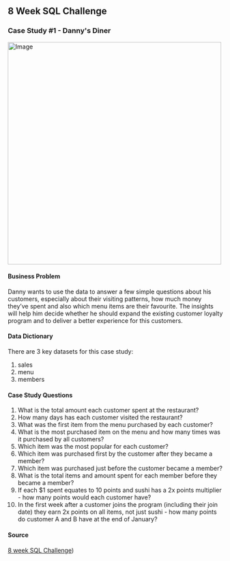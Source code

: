## 8 Week SQL Challenge

### Case Study #1 - Danny's Diner

<img src="https://user-images.githubusercontent.com/81607668/127727503-9d9e7a25-93cb-4f95-8bd0-20b87cb4b459.png" alt="Image" width="500" height="520">

#### Business Problem
Danny wants to use the data to answer a few simple questions about his customers, especially about their visiting patterns, how much money they’ve spent and also which menu items are their favourite. The insights will help him decide whether he should expand the existing customer loyalty program and to deliver a better experience for this customers.

#### Data Dictionary
There are 3 key datasets for this case study:
1. sales
2. menu
3. members

#### Case Study Questions
1. What is the total amount each customer spent at the restaurant?
2. How many days has each customer visited the restaurant?
3. What was the first item from the menu purchased by each customer?
4. What is the most purchased item on the menu and how many times was it purchased by all customers?
5. Which item was the most popular for each customer?
6. Which item was purchased first by the customer after they became a member?
7. Which item was purchased just before the customer became a member?
8. What is the total items and amount spent for each member before they became a member?
9. If each $1 spent equates to 10 points and sushi has a 2x points multiplier - how many points would each customer have?
10. In the first week after a customer joins the program (including their join date) they earn 2x points on all items, not just sushi - how many points do customer A and B have at the end of January?

#### Source
[8 week SQL Challenge](https://8weeksqlchallenge.com/case-study-1/))